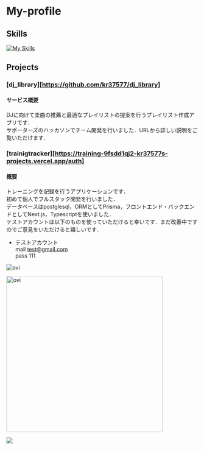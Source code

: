 # My-profile

## Skills
[![My Skills](https://skillicons.dev/icons?i=js,html,css,react,nodejs,nextjs,typescript,prisma,py,selenium,c,cpp)](https://skillicons.dev)

## Projects
### [dj_library][https://github.com/kr37577/dj_library]
#### サービス概要
DJに向けて楽曲の推薦と最適なプレイリストの提案を行うプレイリスト作成アプリです．<br>
サポーターズのハッカソンでチーム開発を行いました．URLから詳しい説明をご覧いただけます．<br>


### [trainigtracker][https://training-9fsdd1qj2-kr37577s-projects.vercel.app/auth]
#### 概要
トレーニングを記録を行うアプリケーションです．<br>
初めて個人でフルスタック開発を行いました．<br>
データベースはpostglesql，ORMとしてPrisma，フロントエンド・バックエンドとしてNext.js，Typescriptを使いました．<br>
テストアカウントは以下のものを使っていただけると幸いです．まだ改善中ですのでご意見をいただけると嬉しいです．
- テストアカウント<br>
mail test@gmail.com <br>
pass 111 <br>




<img src="https://github-readme-stats.vercel.app/api/top-langs?username=kr37577&show_icons=true&locale=en&layout=compact&theme=chartreuse-dark" alt="ovi" /></p>

<img src="https://github-readme-stats.vercel.app/api?username=kr37577&show_icons=true&locale=en&theme=chartreuse-dark" alt="ovi" width="410" /></p>


<img src="https://github-profile-trophy.vercel.app/?username=kr37577&theme=juicyfresh&no-bg=true" />
